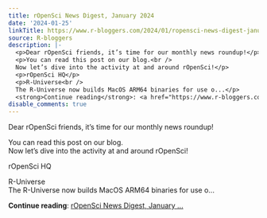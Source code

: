 ```yaml
---
title: rOpenSci News Digest, January 2024
date: '2024-01-25'
linkTitle: https://www.r-bloggers.com/2024/01/ropensci-news-digest-january-2024/
source: R-bloggers
description: |-
  <p>Dear rOpenSci friends, it’s time for our monthly news roundup!</p>
  <p>You can read this post on our blog.<br />
  Now let’s dive into the activity at and around rOpenSci!</p>
  <p>rOpenSci HQ</p>
  <p>R-Universe<br />
  The R-Universe now builds MacOS ARM64 binaries for use o...</p>
  <strong>Continue reading</strong>: <a href="https://www.r-bloggers.com/2024/01/ropensci-news-digest-january-2024/">rOpenSci News Digest, January ...
disable_comments: true
---
```

<p>Dear rOpenSci friends, it’s time for our monthly news roundup!</p>
<p>You can read this post on our blog.<br />
Now let’s dive into the activity at and around rOpenSci!</p>
<p>rOpenSci HQ</p>
<p>R-Universe<br />
The R-Universe now builds MacOS ARM64 binaries for use o...</p>
<strong>Continue reading</strong>: <a href="https://www.r-bloggers.com/2024/01/ropensci-news-digest-january-2024/">rOpenSci News Digest, January ...
